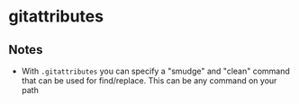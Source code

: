 # gitattributes

## Notes

- With `.gitattributes` you can specify a "smudge" and "clean" command that can be used for find/replace. This can be any command on your path
